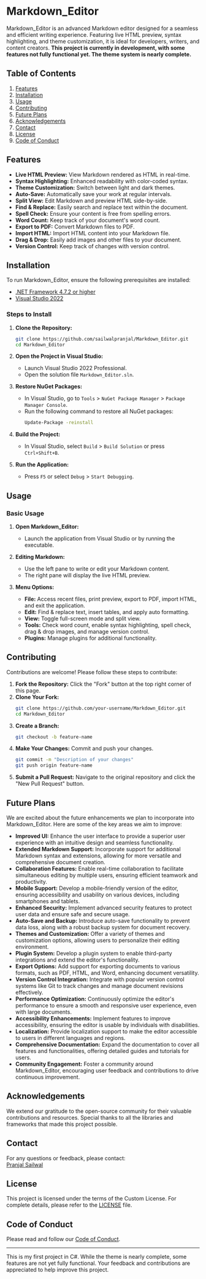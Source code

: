 # Markdown_Editor

Markdown_Editor is an advanced Markdown editor designed for a seamless and efficient writing experience. Featuring live HTML preview, syntax highlighting, and theme customization, it is ideal for developers, writers, and content creators. 
**This project is currently in development, with some features not fully functional yet. The theme system is nearly complete.**

## Table of Contents

1. [Features](#features)
2. [Installation](#installation)
3. [Usage](#usage)
4. [Contributing](#contributing)
5. [Future Plans](#future-plans)
6. [Acknowledgements](#acknowledgements)
7. [Contact](#contact)
8. [License](#license)
9. [Code of Conduct](#code-of-conduct)

## Features

- **Live HTML Preview:** View Markdown rendered as HTML in real-time.
- **Syntax Highlighting:** Enhanced readability with color-coded syntax.
- **Theme Customization:** Switch between light and dark themes.
- **Auto-Save:** Automatically save your work at regular intervals.
- **Split View:** Edit Markdown and preview HTML side-by-side.
- **Find & Replace:** Easily search and replace text within the document.
- **Spell Check:** Ensure your content is free from spelling errors.
- **Word Count:** Keep track of your document's word count.
- **Export to PDF:** Convert Markdown files to PDF.
- **Import HTML:** Import HTML content into your Markdown file.
- **Drag & Drop:** Easily add images and other files to your document.
- **Version Control:** Keep track of changes with version control.

## Installation

To run Markdown_Editor, ensure the following prerequisites are installed:

- [.NET Framework 4.7.2 or higher](https://dotnet.microsoft.com/download/dotnet-framework)
- [Visual Studio 2022 ](https://visualstudio.microsoft.com/vs/)

### Steps to Install

1. **Clone the Repository:**
   ```sh
   git clone https://github.com/sailwalpranjal/Markdown_Editor.git
   cd Markdown_Editor
   ```

2. **Open the Project in Visual Studio:**
   - Launch Visual Studio 2022 Professional.
   - Open the solution file `Markdown_Editor.sln`.

3. **Restore NuGet Packages:**
   - In Visual Studio, go to `Tools` > `NuGet Package Manager` > `Package Manager Console`.
   - Run the following command to restore all NuGet packages:
     ```sh
     Update-Package -reinstall
     ```

4. **Build the Project:**
   - In Visual Studio, select `Build` > `Build Solution` or press `Ctrl+Shift+B`.

5. **Run the Application:**
   - Press `F5` or select `Debug` > `Start Debugging`.

## Usage

### Basic Usage

1. **Open Markdown_Editor:**
   - Launch the application from Visual Studio or by running the executable.

2. **Editing Markdown:**
   - Use the left pane to write or edit your Markdown content.
   - The right pane will display the live HTML preview.

3. **Menu Options:**
   - **File:** Access recent files, print preview, export to PDF, import HTML, and exit the application.
   - **Edit:** Find & replace text, insert tables, and apply auto formatting.
   - **View:** Toggle full-screen mode and split view.
   - **Tools:** Check word count, enable syntax highlighting, spell check, drag & drop images, and manage version control.
   - **Plugins:** Manage plugins for additional functionality.

## Contributing

Contributions are welcome! Please follow these steps to contribute:

1. **Fork the Repository:** Click the "Fork" button at the top right corner of this page.
2. **Clone Your Fork:** 
   ```sh
   git clone https://github.com/your-username/Markdown_Editor.git
   cd Markdown_Editor
   ```
3. **Create a Branch:** 
   ```sh
   git checkout -b feature-name
   ```
4. **Make Your Changes:** Commit and push your changes.
   ```sh
   git commit -m "Description of your changes"
   git push origin feature-name
   ```
5. **Submit a Pull Request:** Navigate to the original repository and click the "New Pull Request" button.

## Future Plans
We are excited about the future enhancements we plan to incorporate into Markdown_Editor. Here are some of the key areas we aim to improve:

- **Improved UI:** Enhance the user interface to provide a superior user experience with an intuitive design and seamless functionality.
- **Extended Markdown Support:** Incorporate support for additional Markdown syntax and extensions, allowing for more versatile and comprehensive document creation.
- **Collaboration Features:** Enable real-time collaboration to facilitate simultaneous editing by multiple users, ensuring efficient teamwork and productivity.
- **Mobile Support:** Develop a mobile-friendly version of the editor, ensuring accessibility and usability on various devices, including smartphones and tablets.
- **Enhanced Security:** Implement advanced security features to protect user data and ensure safe and secure usage.
- **Auto-Save and Backup:** Introduce auto-save functionality to prevent data loss, along with a robust backup system for document recovery.
- **Themes and Customization:** Offer a variety of themes and customization options, allowing users to personalize their editing environment.
- **Plugin System:** Develop a plugin system to enable third-party integrations and extend the editor's functionality.
- **Export Options:** Add support for exporting documents to various formats, such as PDF, HTML, and Word, enhancing document versatility.
- **Version Control Integration:** Integrate with popular version control systems like Git to track changes and manage document revisions effectively.
- **Performance Optimization:** Continuously optimize the editor's performance to ensure a smooth and responsive user experience, even with large documents.
- **Accessibility Enhancements:** Implement features to improve accessibility, ensuring the editor is usable by individuals with disabilities.
- **Localization:** Provide localization support to make the editor accessible to users in different languages and regions.
- **Comprehensive Documentation:** Expand the documentation to cover all features and functionalities, offering detailed guides and tutorials for users.
- **Community Engagement:** Foster a community around Markdown_Editor, encouraging user feedback and contributions to drive continuous improvement.

## Acknowledgements

We extend our gratitude to the open-source community for their valuable contributions and resources. Special thanks to all the libraries and frameworks that made this project possible.

## Contact

For any questions or feedback, please contact:  
[Pranjal Sailwal](mailto:pranjalsailwal09@gmail.com.com)

## License

This project is licensed under the terms of the Custom License. For complete details, please refer to the [LICENSE](LICENSE.md) file.

## Code of Conduct

Please read and follow our [Code of Conduct](CODE_OF_CONDUCT.md).

---
This is my first project in C#. While the theme is nearly complete, some features are not yet fully functional. Your feedback and contributions are appreciated to help improve this project.
